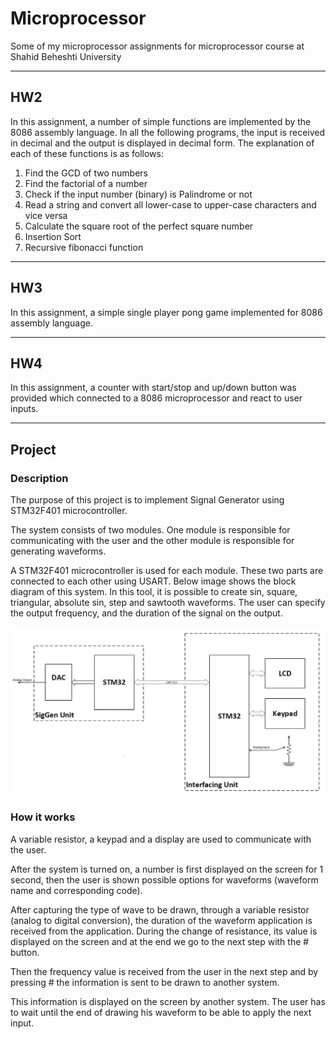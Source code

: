 # Microprocessor 

Some of my microprocessor assignments for microprocessor course at Shahid Beheshti University

---
## HW2

In this assignment, a number of simple functions are implemented by the 8086 assembly language.
In all the following programs, the input is received in decimal and the output is displayed in decimal form.
The explanation of each of these functions is as follows: 

1) Find the GCD of two numbers
2) Find the factorial of a number
3) Check if the input number (binary) is Palindrome or not
4) Read a string and convert all lower-case to upper-case characters and vice versa
5) Calculate the square root of the perfect square number
6) Insertion Sort
7) Recursive fibonacci function

---
## HW3

In this assignment, a simple single player pong game implemented for 8086 assembly language.

---
## HW4

In this assignment, a counter with start/stop and up/down button was provided which connected to a 8086
microprocessor and react to user inputs.

---
## Project

### Description 

The purpose of this project is to implement Signal Generator using STM32F401 microcontroller.

The system consists of two modules. One module is responsible for communicating with the user and the other module is responsible for generating waveforms. 

A STM32F401 microcontroller is used for each module. These two parts are connected to each other using USART. Below image shows the block diagram of this system. In this tool, it is possible to create sin, square, triangular, absolute sin, step and sawtooth waveforms. The user can specify the output frequency, and the duration of the signal on the output.

![Scrrenshoot](Images/project_image.png)

### How it works
A variable resistor, a keypad and a display are used to communicate with the user.

After the system is turned on, a number is first displayed on the screen for 1 second, then the user is shown possible options for waveforms (waveform name and corresponding code).

After capturing the type of wave to be drawn, through a variable resistor (analog to digital conversion), the duration of the waveform application is received from the application. During the change of resistance, its value is displayed on the screen and at the end we go to the next step with the # button.

Then the frequency value is received from the user in the next step and by pressing # the information is sent to be drawn to another system.

This information is displayed on the screen by another system. The user has to wait until the end of drawing his waveform to be able to apply the next input.